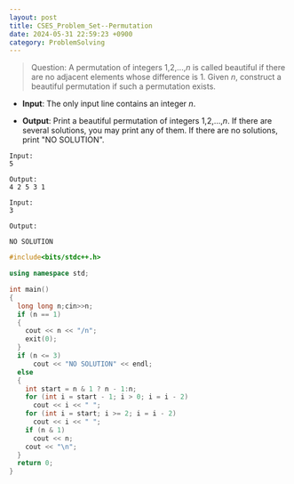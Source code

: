 ```yaml
---
layout: post 
title: CSES_Problem_Set--Permutation 
date: 2024-05-31 22:59:23 +0900 
category: ProblemSolving
---
```


> Question: 
A permutation of integers 1,2,...,$n$ is called beautiful if there are no adjacent elements whose difference is 1.
Given $n$, construct a beautiful permutation if such a permutation exists.

- __Input__: 
The only input line contains an integer $n$.

- __Output__:
Print a beautiful permutation of integers 1,2,...,$n$. If there are several solutions, you may print any of them. If there are no solutions, print "NO SOLUTION".
```
Input:
5

Output:
4 2 5 3 1
```
```
Input:
3

Output: 

NO SOLUTION
```


```c++
#include<bits/stdc++.h>

using namespace std;

int main()
{
  long long n;cin>>n;
  if (n == 1)
  {
    cout << n << "/n";
    exit(0);
  }
  if (n <= 3)
      cout << "NO SOLUTION" << endl;
  else
  {
    int start = n & 1 ? n - 1:n;
    for (int i = start - 1; i > 0; i = i - 2)
      cout << i << " ";
    for (int i = start; i >= 2; i = i - 2)
      cout << i << " ";
    if (n & 1)
      cout << n;
    cout << "\n";
  }
  return 0;
}
```

